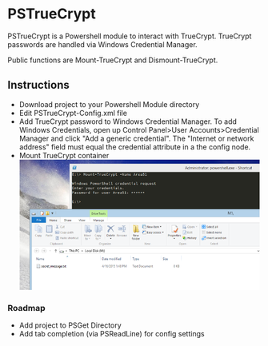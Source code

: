 # PSTrueCrypt
PSTrueCrypt is a Powershell module to interact with TrueCrypt.  TrueCrypt passwords are handled via Windows Credential Manager.

Public functions are Mount-TrueCrypt and Dismount-TrueCrypt.

## Instructions
* Download project to your Powershell Module directory
* Edit PSTrueCrypt-Config.xml file
* Add TrueCrypt password to Windows Credential Manager.  To add Windows Credentials, open up Control Panel>User Accounts>Credential Manager and click "Add a generic credential".  The "Internet or network address" field must equal the credential attribute in a the config node.
* Mount TrueCrypt container
![screenshot of mounting TrueCrypt container](screenshot_1.png)

### Roadmap
* Add project to PSGet Directory
* Add tab completion (via PSReadLine) for config settings